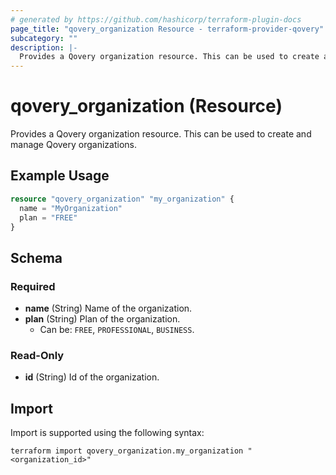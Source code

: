```yaml
---
# generated by https://github.com/hashicorp/terraform-plugin-docs
page_title: "qovery_organization Resource - terraform-provider-qovery"
subcategory: ""
description: |-
  Provides a Qovery organization resource. This can be used to create and manage Qovery organizations.
---
```


# qovery_organization (Resource)

Provides a Qovery organization resource. This can be used to create and manage Qovery organizations.

## Example Usage

```terraform
resource "qovery_organization" "my_organization" {
  name = "MyOrganization"
  plan = "FREE"
}
```

<!-- schema generated by tfplugindocs -->
## Schema

### Required

- **name** (String) Name of the organization.
- **plan** (String) Plan of the organization.
	- Can be: `FREE`, `PROFESSIONAL`, `BUSINESS`.

### Read-Only

- **id** (String) Id of the organization.

## Import

Import is supported using the following syntax:

```shell
terraform import qovery_organization.my_organization "<organization_id>"
```
